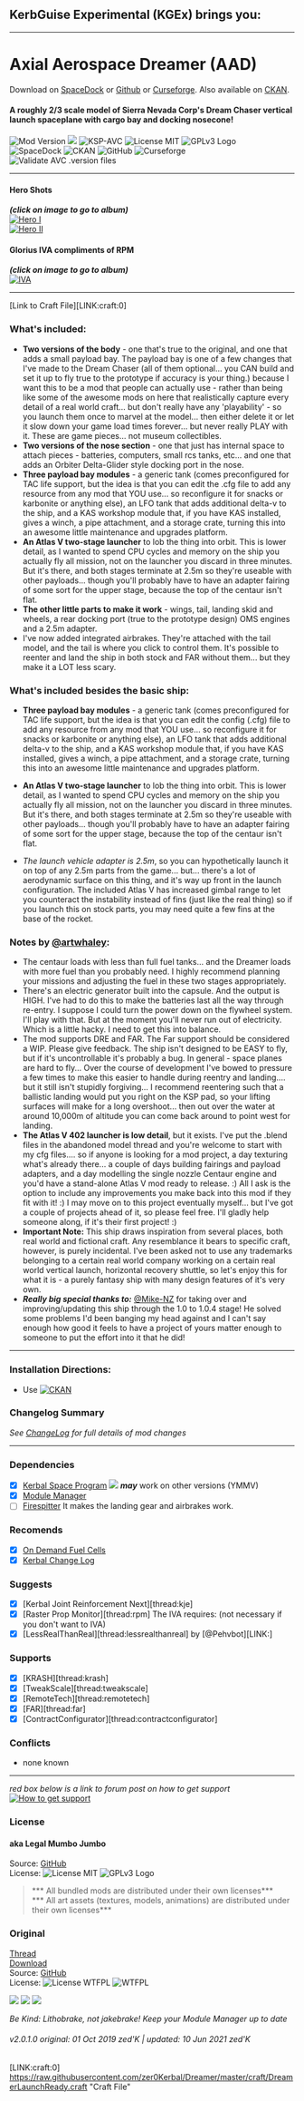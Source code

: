<!-- Readme.md v1.0.3.0
Dreamer (AAD)
created: 01 Oct 19
updated: 10 Jun 2021 -->

## KerbGuise Experimental  (KGEx) brings you: 
***
# Axial Aerospace Dreamer (AAD)
Download on [SpaceDock][MOD:rel-spacedock] or [Github][MOD:rel-github] or [Curseforge][MOD:rel-curseforge]. Also available on [CKAN][LINK:ckan].  
#### A roughly 2/3 scale model of Sierra Nevada Corp's Dream Chaser vertical launch spaceplane with cargo bay and docking nosecone!
![Mod Version][shield:mod:latest] 
 [![][shield:ksp]][KSP:website]  ![KSP-AVC][shield:kspavc] ![License MIT][shield:license] ![][LOGO:gplv3]   
![SpaceDock][shield:spacedock] ![CKAN][shield:ckan] ![GitHub][shield:github] ![Curseforge][shield:curseforge]  
![Validate AVC .version files][shield:avcvalid]  

***
#### Hero Shots  
***(click on image to go to album)***  
[![Hero I][IMG:hero:0]][IMGUR:album:0]  
[![Hero II][IMG:hero:2]][IMGUR:album:0]  

#### Glorius IVA compliments of RPM   
***(click on image to go to album)***  
[![IVA][IMG:hero:1]][IMGUR:album:1]  
***  

[Link to Craft File][LINK:craft:0]  
### What's included:
 - **Two versions of the body** - one that's true to the original, and one that adds a small payload bay. The payload bay is one of a few changes that I've made to the Dream Chaser (all of them optional... you CAN build and set it up to fly true to the prototype if accuracy is your thing.) because I want this to be a mod that people can actually use - rather than being like some of the awesome mods on here that realistically capture every detail of a real world craft... but don't really have any 'playability' - so you launch them once to marvel at the model... then either delete it or let it slow down your game load times forever... but never really PLAY with it. These are game pieces... not museum collectibles.
 - **Two versions of the nose section** - one that just has internal space to attach pieces - batteries, computers, small rcs tanks, etc... and one that adds an Orbiter Delta-Glider style docking port in the nose.
 - **Three payload bay modules** - a generic tank (comes preconfigured for TAC life support, but the idea is that you can edit the .cfg file to add any resource from any mod that YOU use... so reconfigure it for snacks or karbonite or anything else), an LFO tank that adds additional delta-v to the ship, and a KAS workshop module that, if you have KAS installed, gives a winch, a pipe attachment, and a storage crate, turning this into an awesome little maintenance and upgrades platform.
 - **An Atlas V two-stage launcher** to lob the thing into orbit. This is lower detail, as I wanted to spend CPU cycles and memory on the ship you actually fly all mission, not on the launcher you discard in three minutes. But it's there, and both stages terminate at 2.5m so they're useable with other payloads... though you'll probably have to have an adapter fairing of some sort for the upper stage, because the top of the centaur isn't flat.
 - **The other little parts to make it work** - wings, tail, landing skid and wheels, a rear docking port (true to the prototype design) OMS engines and a 2.5m adapter.
 - I've now added integrated airbrakes. They're attached with the tail model, and the tail is where you click to control them. It's possible to reenter and land the ship in both stock and FAR without them... but they make it a LOT less scary.

### What's included besides the basic ship:  

- **Three payload bay modules** - a generic tank (comes preconfigured for TAC life support, but the idea is that you can edit the config (.cfg) file to add any resource from any mod that YOU use... so reconfigure it for snacks or karbonite or anything else), an LFO tank that adds additional delta-v to the ship, and a KAS workshop module that, if you have KAS installed, gives a winch, a pipe attachment, and a storage crate, turning this into an awesome little maintenance and upgrades platform.
- **An Atlas V two-stage launcher** to lob the thing into orbit. This is lower detail, as I wanted to spend CPU cycles and memory on the ship you actually fly all mission, not on the launcher you discard in three minutes. But it's there, and both stages terminate at 2.5m so they're useable with other payloads... though you'll probably have to have an adapter fairing of some sort for the upper stage, because the top of the centaur isn't flat.

 - *The launch vehicle adapter is 2.5m*, so you can hypothetically launch it on top of any 2.5m parts from the game... but... there's a lot of aerodynamic surface on this thing, and it's way up front in the launch configuration. The included Atlas V has increased gimbal range to let you counteract the instability instead of fins (just like the real thing) so if you launch this on stock parts, you may need quite a few fins at the base of the rocket.

### Notes by [@artwhaley][LINK:artwhaley]: 

 - The centaur loads with less than full fuel tanks... and the Dreamer loads with more fuel than you probably need. I highly recommend planning your missions and adjusting the fuel in these two stages appropriately.
- There's an electric generator built into the capsule. And the output is HIGH. I've had to do this to make the batteries last all the way through re-entry. I suppose I could turn the power down on the flywheel system. I'll play with that. But at the moment you'll never run out of electricity. Which is a little hacky. I need to get this into balance.
- The mod supports DRE and FAR. The Far support should be considered a WIP. Please give feedback. The ship isn't designed to be EASY to fly, but if it's uncontrollable it's probably a bug. In general - space planes are hard to fly... Over the course of development I've bowed to pressure a few times to make this easier to handle during reentry and landing.... but it still isn't stupidly forgiving... I recommend reentering such that a ballistic landing would put you right on the KSP pad, so your lifting surfaces will make for a long overshoot... then out over the water at around 10,000m of altitude you can come back around to point west for landing.
- **The Atlas V 402 launcher is low detail**, but it exists. I've put the .blend files in the abandoned model thread and you're welcome to start with my cfg files.... so if anyone is looking for a mod project, a day texturing what's already there... a couple of days building fairings and payload adapters, and a day modelling the single nozzle Centaur engine and you'd have a stand-alone Atlas V mod ready to release. :) All I ask is the option to include any improvements you make back into this mod if they fit with it! :) I may move on to this project eventually myself... but I've got a couple of projects ahead of it, so please feel free. I'll gladly help someone along, if it's their first project! :)
 - **Important Note:** This ship draws inspiration from several places, both real world and fictional craft. Any resemblance it bears to specific craft, however, is purely incidental. I've been asked not to use any trademarks belonging to a certain real world company working on a certain real world vertical launch, horizontal recovery shuttle, so let's enjoy this for what it is - a purely fantasy ship with many design features of it's very own.
 - ***Really big special thanks to:*** [@Mike-NZ][LINK:mike-nz]  for taking over and improving/updating this ship through the 1.0 to 1.0.4 stage! He solved some problems I'd been banging my head against and I can't say enough how good it feels to have a project of yours matter enough to someone to put the effort into it that he did!
***

### Installation Directions:
- Use [![CKAN][image:ckan]][LINK:ckan]  

### Changelog Summary
*See [ChangeLog][MOD:changelog] for full details of mod changes*

***
### Dependencies
- [x] [Kerbal Space Program][KSP:website] [![][shield:ksp]][KSP:website] ***may*** work on other versions (YMMV)
- [x] [Module Manager][thread:mm]  
- [ ] [Firespitter](thread:firespitter) It makes the landing gear and airbrakes work.
### Recomends  
- [x] [On Demand Fuel Cells][thread:ODFC]  
- [x] [Kerbal Change Log][thread:kcl]  
### Suggests
- [x] [Kerbal Joint Reinforcement Next][thread:kje]  
- [x] [Raster Prop Monitor][thread:rpm]  The IVA requires: (not necessary if you don't want to IVA)
- [x] [LessRealThanReal][thread:lessrealthanreal] by [@Pehvbot][LINK:]  
### Supports
- [x] [KRASH][thread:krash]  
- [x] [TweakScale][thread:tweakscale]  
- [x] [RemoteTech][thread:remotetech]  
- [x] [FAR][thread:far]  
- [x] [ContractConfigurator][thread:contractconfigurator]  
### Conflicts
- none known
***
*red box below is a link to forum post on how to get support*  
[![How to get support][image:get-support]][thread:getsupport]

### License
#### aka Legal Mumbo Jumbo
Source: [GitHub][MOD:github:repo]  
License: ![License MIT][shield:license] ![][LOGO:gplv3]    

> *** All bundled mods are distributed under their own licenses***<br>
> *** All art assets (textures, models, animations) are distributed under their own licenses*** 
### Original
[Thread][MOD:original:thread]  
[Download][MOD:original:download]  
Source: [GitHub][MOD:original:source]  
License: ![License WTFPL][shield:license:original] ![][LOGO:wtfpl]  
<!-- graphical links to downloads -->
[![][image:rel-github]][MOD:rel-github] [![][image:rel-spacedock]][MOD:rel-spacedock] [![][image:rel-curseforge]][MOD:rel-curseforge]  

*Be Kind: Lithobrake, not jakebrake! Keep your Module Manager up to date*

###### v2.0.1.0 original: 01 Oct 2019 zed'K | updated: 10 Jun 2021 zed'K

[MOD:license]:      https://github.com/zer0Kerbal/Dreamer/blob/master/LICENSE "License"
[MOD:contributing]: https://github.com/zer0Kerbal/Dreamer/blob/master/.github/CONTRIBUTING.md "Contributing"
[MOD:issues]:       https://github.com/zer0Kerbal/Dreamer/issues "Issues"
[MOD:wiki]:         https://github.com/zer0Kerbal/Dreamer/	"Wiki"
[MOD:known]:        https://github.com/zer0Kerbal/Dreamer/wiki/Known-Issues	"Known Issues"
[MOD:forum]:        https://forum.kerbalspaceprogram.com/index.php?/topic/192456-*
[MOD:github:repo]:  https://github.com/zer0Kerbal/Dreamer/
[MOD:changelog]:    https://github.com/zer0Kerbal/Dreamer/Changelog.cfg
<!--- original mod stuff -->

[MOD:original:source]: https://github.com/artwhaley/Dreamer
[MOD:original:thread]: https://forum.kerbalspaceprogram.com/index.php?/topic/126208-*
[MOD:original:download]: https://github.com/artwhaley/Dreamer/releases/latest
[MOD:original:license]: http://www.wtfpl.net/about/ "WTFPL"
[KSP:website]: http://kerbalspaceprogram.com/	"Kerbal Space Program"

[LOGO:gplv3]:   https://i.postimg.cc/90kCDs7K/gplv3-48x17.png	"GPLv3 Logo"
[LOGO:wtfpl]: http://www.wtfpl.net/wp-content/uploads/2012/12/wtfpl-badge-1.png "WTFPL"

[MOD:rel-github]: https://github.com/zer0Kerbal/Dreamer/releases/latest "GitHub"
[MOD:rel-spacedock]: http://spacedock.info/mod/1746 "SpaceDock"
[MOD:rel-curseforge]: https://www.curseforge.com/kerbal/ksp-mods/Dreamer "Curseforge"

[LINK:ckan]: http://forum.kerbalspaceprogram.com/index.php?/topic/90246-* "CKAN"

[image:rel-github]:       https://i.imgur.com/RE4Ppr9.png
[image:rel-spacedock]: https://i.imgur.com/m0a7tn2.png
[image:rel-curseforge]: https://i.postimg.cc/RZNyB5vP/Download-On-Curse.png
[image:get-support]:    https://i.postimg.cc/vHP6zmrw/image.png

[image:ckan]:    https://i.postimg.cc/x8XSVg4R/sj507JC.png "CKAN"
[image:changelog]: https://i.postimg.cc/qM9p4V0C/changelog.png "Changelog"
[image:source]:      https://i.postimg.cc/tJ8GqW0H/source.png "Source"

[image:rel-github-sm]:      https://i.postimg.cc/1XXy5yfD/github.png
[image:rel-spacedock-sm]: https://i.postimg.cc/DZ22Hrhj/spacedock.png
[image:rel-curseforge-sm]: https://i.postimg.cc/ZRVTSWKT/UVVt0OP.png

[shield:mod:latest]: https://img.shields.io/github/v/release/zer0Kerbal/Dreamer?include_prereleases?style=plastic
[shield:mod]: https://img.shields.io/endpoint?url=https://raw.githubusercontent.com/zer0Kerbal/Dreamer/master/json/mod.json
[shield:ksp]: https://img.shields.io/endpoint?url=https://raw.githubusercontent.com/zer0Kerbal/Dreamer/master/json/ksp.json
[shield:license]: https://img.shields.io/endpoint?url=https://raw.githubusercontent.com/zer0Kerbal/Dreamer/master/json/license.json	"GPLv3 "
[shield:license:original]: https://img.shields.io/badge/License-WTFPL-purple?backgroud=black?style=plastic	"WTFPL"
[shield:kspavc]:     https://img.shields.io/badge/KSP-AVC--supported-brightgreen.svg?style=plastic
[shield:spacedock]:  https://img.shields.io/badge/SpaceDock-listed-blue.svg?style=plastic
[shield:ckan]:       https://img.shields.io/badge/CKAN-Indexed-blue.svg?style=plastic
[shield:github]:     https://img.shields.io/badge/Github-Indexed-blue.svg?style=plastic&logo=github
[shield:curseforge]: https://img.shields.io/badge/CurseForge-listed-blue.svg?style=plastic
[shield:avcvalid]:    https://github.com/zer0Kerbal/Dreamer/workflows/Validate%20AVC%20.version%20files/badge.svg

<!-- zer0Kerbal mods -->
[thread:ODFC]: https://forum.kerbalspaceprogram.com/index.php?/topic/187625-* "On Demand Fuel Cells"
[thread:FTF]:  https://forum.kerbalspaceprogram.com/index.php?/topic/188841-* "Field Training Facility"
[thread:FTL]:  https://forum.kerbalspaceprogram.com/index.php?/topic/188841-* "Field Training Lab"
[thread:MHH]:  https://forum.kerbalspaceprogram.com/index.php?/topic/188246-* "More Hitchhikers"
[thread:TCP]:  https://forum.kerbalspaceprogram.com/index.php?/topic/187495-* "Transparent Command Pods"
[thread:NUK]:  https://forum.kerbalspaceprogram.com/index.php?/topic/21466-*  "Nuke Tiny Parts"
[thread:OHS]:  https://forum.kerbalspaceprogram.com/index.php?/topic/192360-* "Oh Scrap!"
[thread:SYD]:  https://forum.kerbalspaceprogram.com/index.php?/topic/192360-* "ScrapYard"  
[thread:DPD]:  https://github.com/zer0Kerbal/KGEx/tree/master/GameData/KGEx/DockingPortDescriptions "Docking Port Descriptions"
[thread:PPS]:  https://forum.kerbalspaceprogram.com/index.php?/topic/192187-* "Shielded PicoPort"
[thread:DST]:  https://forum.kerbalspaceprogram.com/index.php?/topic/191719-* "DaMichel's Spherical Tanks"
[thread:DMF]:  https://forum.kerbalspaceprogram.com/index.php?/topic/191719-* "DaMichel's Fuselage"
[thread:DAR]:  https://forum.kerbalspaceprogram.com/index.php?/topic/191719-* "DaMichel's AeroRadial"
[thread:DCB]:  https://forum.kerbalspaceprogram.com/index.php?/topic/191719-* "DaMichel's CargoBays"
[thread:SDS]:  https://forum.kerbalspaceprogram.com/index.php?/topic/191719-* "Stork Delivery System (SDS)"
[thread:SC!]:  https://forum.kerbalspaceprogram.com/index.php?/topic/191424-* "SimpleConstructon!"
[thread:SL!]:  https://forum.kerbalspaceprogram.com/index.php?/topic/191045-* "SimpleLogistics!"
[thread:NSSC]:  https://forum.kerbalspaceprogram.com/index.php?/topic/191504-* "Not So SimpleConstructon!"
[thread:BIO]:  https://forum.kerbalspaceprogram.com/index.php?/topic/191426-* "Biomatic"
[thread:VG0]:  https://kerbalspaceprogram.com "Vanguard"
[thread:PRB]:  https://kerbalspaceprogram.com "ProbiTronics"
[thread:CTN]:  https://kerbalspaceprogram.com "CTN"
[thread:BSS]:  https://forum.kerbalspaceprogram.com/index.php?/topic/190870-* "B9 Stock Switches"
[thread:HB!]:  https://kerbalspaceprogram.com "HotBeverages"

[thread:mm]:  http://forum.kerbalspaceprogram.com/index.php?/topic/50533-* "Module Manager"
[thread:sr]:  https://forum.kerbalspaceprogram.com/index.php?/topic/179306-* "StageRecovery"
[thread:kcl]: https://forum.kerbalspaceprogram.com/index.php?/topic/179207-* "Kerbal Change Log"
[thread:twk]: https://forum.kerbalspaceprogram.com/index.php?/topic/179030-* "TweakScale"
[thread:crp]: http://forum.kerbalspaceprogram.com/index.php?/topic/83007-* "Community Resource Pack"

[thread:kct]: https://forum.kerbalspaceprogram.com/index.php?/topic/182877-* "Kerbal Construction Time"

[thread:getsupport]: https://forum.kerbalspaceprogram.com/index.php?/topic/83212-*

[LINK:zer0Kerbal]:     https://forum.kerbalspaceprogram.com/index.php?/profile/190933-zer0kerbal/ "zer0Kerbal "
[LINK:artwhaley]: https://forum.kerbalspaceprogram.com/index.php?/profile/118388-artwhaley/ "artwhaley"
[LINK:mike-nz]: https://forum.kerbalspaceprogram.com/index.php?/profile/142683-mike-nz/ "Mike-NZ"
[LINK:craft:0] https://raw.githubusercontent.com/zer0Kerbal/Dreamer/master/craft/DreamerLaunchReady.craft "Craft File"  

[IMG:hero:0]: https://i.imgur.com/NKiQQHk.png "Hero Pose"
[IMG:hero:1]: https://i.imgur.com/Iq5vOfW.png "Updated IVA"
[IMG:hero:2]: https://i.imgur.com/YeRx3QM.png "Hero Pose II"
[IMGUR:album:0]: https://imgur.com/a/gd8Sp "Imgur Album"
[IMGUR:album:1]: https://imgur.com/a/MbYJn "IVA Imgur Album"

<!--
this file: GPLv2
zer0Kerbal-->
